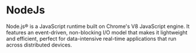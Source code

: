 # NodeJs
Node.js® is a JavaScript runtime built on Chrome's V8 JavaScript engine. It features an event-driven, non-blocking I/O model that makes it lightweight and efficient, perfect for data-intensive real-time applications that run across distributed devices.
